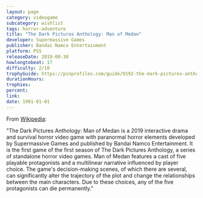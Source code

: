 ```yaml
---
layout: page
category: videogame
subcategory: wishlist
tags: horror-adventure
title: "The Dark Pictures Anthology: Man of Medan"
developer: Supermassive Games
publisher: Bandai Namco Entertainment
platform: PS5
releaseDate: 2019-08-30
howlongtobeat: 17
difficulty: 2/10
trophyGuide: https://psnprofiles.com/guide/9192-the-dark-pictures-anthology-man-of-medan-trophy-guide
durationHours:
trophies:
percent:
link:
date: 1991-01-01
---
```


From [Wikipedia](https://en.wikipedia.org/wiki/The_Dark_Pictures_Anthology:_Man_of_Medan):

"The Dark Pictures Anthology: Man of Medan is a 2019 interactive drama and survival horror video game with paranormal horror elements developed by Supermassive Games and published by Bandai Namco Entertainment. It is the first game of the first season of The Dark Pictures Anthology, a series of standalone horror video games. Man of Medan features a cast of five playable protagonists and a multilinear narrative influenced by player choice. The game's decision-making scenes, of which there are several, can significantly alter the trajectory of the plot and change the relationships between the main characters. Due to these choices, any of the five protagonists can die permanently."
